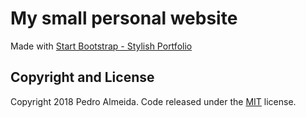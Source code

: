 # My small personal website

Made with [Start Bootstrap - Stylish Portfolio](https://startbootstrap.com/template-overviews/stylish-portfolio/)

## Copyright and License

Copyright 2018 Pedro Almeida. Code released under the [MIT](https://github.com/ptalmeida/ptalmeida.github.io/blob/master/LICENSE) license.
